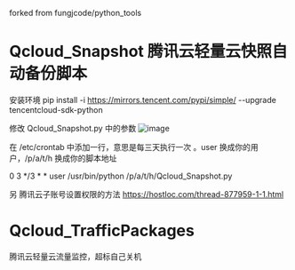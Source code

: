 forked from fungjcode/python_tools

# Qcloud_Snapshot 腾讯云轻量云快照自动备份脚本
安装环境
pip install -i https://mirrors.tencent.com/pypi/simple/ --upgrade tencentcloud-sdk-python

修改 Qcloud_Snapshot.py 中的参数
![image](https://user-images.githubusercontent.com/40904945/160871969-abeff654-261b-4c79-81c4-5d730825104b.png)

在 /etc/crontab 中添加一行，意思是每三天执行一次 。user 换成你的用户，/p/a/t/h 换成你的脚本地址

0 3 */3 * *  user /usr/bin/python /p/a/t/h/Qcloud_Snapshot.py

另 腾讯云子账号设置权限的方法 https://hostloc.com/thread-877959-1-1.html 

# Qcloud_TrafficPackages
腾讯云轻量云流量监控，超标自己关机
